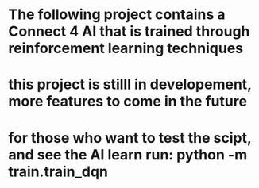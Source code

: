 # The following project contains a Connect 4 AI that is trained through reinforcement learning techniques

# this project is stilll in developement, more features to come in the future

# for those who want to test the scipt, and see the AI learn run: python -m train.train_dqn
